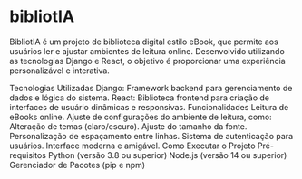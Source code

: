 # bibliotIA
BibliotIA é um projeto de biblioteca digital estilo eBook, que permite aos usuários ler e ajustar ambientes de leitura online. Desenvolvido utilizando as tecnologias Django e React, o objetivo é proporcionar uma experiência personalizável e interativa.

Tecnologias Utilizadas
Django: Framework backend para gerenciamento de dados e lógica do sistema.
React: Biblioteca frontend para criação de interfaces de usuário dinâmicas e responsivas.
Funcionalidades
Leitura de eBooks online.
Ajuste de configurações do ambiente de leitura, como:
Alteração de temas (claro/escuro).
Ajuste do tamanho da fonte.
Personalização de espaçamento entre linhas.
Sistema de autenticação para usuários.
Interface moderna e amigável.
Como Executar o Projeto
Pré-requisitos
Python (versão 3.8 ou superior)
Node.js (versão 14 ou superior)
Gerenciador de Pacotes (pip e npm)
